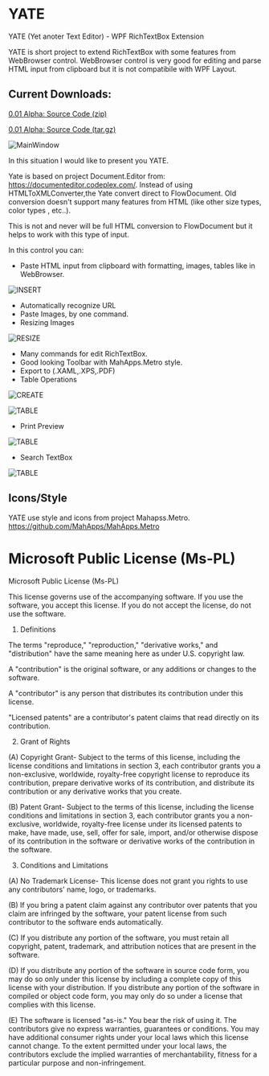 # YATE
YATE (Yet anoter Text Editor) - WPF RichTextBox Extension

YATE is short project to extend RichTextBox with some features from WebBrowser control. WebBrowser control is very good for editing and parse HTML input from clipboard but it is not compatibile with WPF Layout.

## Current Downloads:

[0.01 Alpha: Source Code (zip)](https://github.com/alexiej/YATE/archive/v1.00.zip)

[0.01 Alpha: Source Code (tar.gz)](https://github.com/alexiej/YATE/archive/v1.00.tar.gz)

![MainWindow](https://raw.githubusercontent.com/alexiej/YATE/master/YATE.Win/docs/MainWindow.png)

In this situation I would like to present you YATE. 

Yate is based on project Document.Editor from: https://documenteditor.codeplex.com/.
Instead of using HTMLToXMLConverter,the Yate convert direct to FlowDocument. Old conversion doesn't support many features from HTML (like other size types, color types , etc..). 

This is not and never will be full HTML conversion to FlowDocument but it helps to work with this type of input.

In this control you can:

* Paste HTML input from clipboard with formatting, images, tables like in WebBrowser.

![INSERT](https://raw.githubusercontent.com/alexiej/YATE/master/YATE.Win/docs/INSERT.gif)

* Automatically recognize URL
* Paste Images, by one command.
* Resizing Images

![RESIZE](https://raw.githubusercontent.com/alexiej/YATE/master/YATE.Win/docs/RESIZE.gif)

* Many commands for edit RichTextBox.
* Good looking Toolbar with MahApps.Metro style.
* Export to (.XAML,.XPS,.PDF)
* Table Operations

![CREATE](https://raw.githubusercontent.com/alexiej/YATE/master/YATE.Win/docs/CREATE.png)

![TABLE](https://raw.githubusercontent.com/alexiej/YATE/master/YATE.Win/docs/TABLE.png)

* Print Preview

![TABLE](https://raw.githubusercontent.com/alexiej/YATE/master/YATE.Win/docs/PRINT_PREVIEW.png)

* Search TextBox

![TABLE](https://raw.githubusercontent.com/alexiej/YATE/master/YATE.Win/docs/SEARCH.png)

## Icons/Style

YATE use style and icons from project Mahapss.Metro. https://github.com/MahApps/MahApps.Metro

# Microsoft Public License (Ms-PL)

Microsoft Public License (Ms-PL)

This license governs use of the accompanying software. If you use the software, you accept this license. If you do not accept the license, do not use the software.

1. Definitions

The terms "reproduce," "reproduction," "derivative works," and "distribution" have the same meaning here as under U.S. copyright law.

A "contribution" is the original software, or any additions or changes to the software.

A "contributor" is any person that distributes its contribution under this license.

"Licensed patents" are a contributor's patent claims that read directly on its contribution.

2. Grant of Rights

(A) Copyright Grant- Subject to the terms of this license, including the license conditions and limitations in section 3, each contributor grants you a non-exclusive, worldwide, royalty-free copyright license to reproduce its contribution, prepare derivative works of its contribution, and distribute its contribution or any derivative works that you create.

(B) Patent Grant- Subject to the terms of this license, including the license conditions and limitations in section 3, each contributor grants you a non-exclusive, worldwide, royalty-free license under its licensed patents to make, have made, use, sell, offer for sale, import, and/or otherwise dispose of its contribution in the software or derivative works of the contribution in the software.

3. Conditions and Limitations

(A) No Trademark License- This license does not grant you rights to use any contributors' name, logo, or trademarks.

(B) If you bring a patent claim against any contributor over patents that you claim are infringed by the software, your patent license from such contributor to the software ends automatically.

(C) If you distribute any portion of the software, you must retain all copyright, patent, trademark, and attribution notices that are present in the software.

(D) If you distribute any portion of the software in source code form, you may do so only under this license by including a complete copy of this license with your distribution. If you distribute any portion of the software in compiled or object code form, you may only do so under a license that complies with this license.

(E) The software is licensed "as-is." You bear the risk of using it. The contributors give no express warranties, guarantees or conditions. You may have additional consumer rights under your local laws which this license cannot change. To the extent permitted under your local laws, the contributors exclude the implied warranties of merchantability, fitness for a particular purpose and non-infringement.
